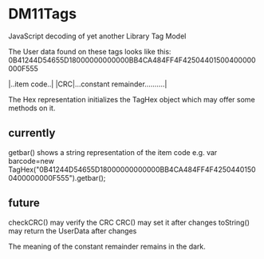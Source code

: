 # DM11Tags
JavaScript decoding of yet another Library Tag Model

The User data found on these tags looks like this:
0B41244D54655D18000000000000BB4CA484FF4F42504401500400000000F555 
  
  |..item code..|           |CRC|...constant remainder..........|  

The Hex representation initializes the TagHex object which may offer some methods on it.

## currently 
getbar() shows a string representation of the item code
 e.g. var barcode=new TagHex("0B41244D54655D18000000000000BB4CA484FF4F42504401500400000000F555").getbar();

## future
checkCRC() may verify the CRC
CRC() may set it after changes
toString() may return the UserData after changes

The meaning of the constant remainder remains in the dark.

